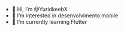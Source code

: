 - 👋 Hi, I’m @YuridkeebX
- 👀 I’m interested in  desenvolvimento mobile
- 🌱 I’m currently learning  Flutter

<!---
YurideebX/YurideebX is a ✨ special ✨ repository because its `README.md` (this file) appears on your GitHub profile.
You can click the Preview link to take a look at your changes.
--->
